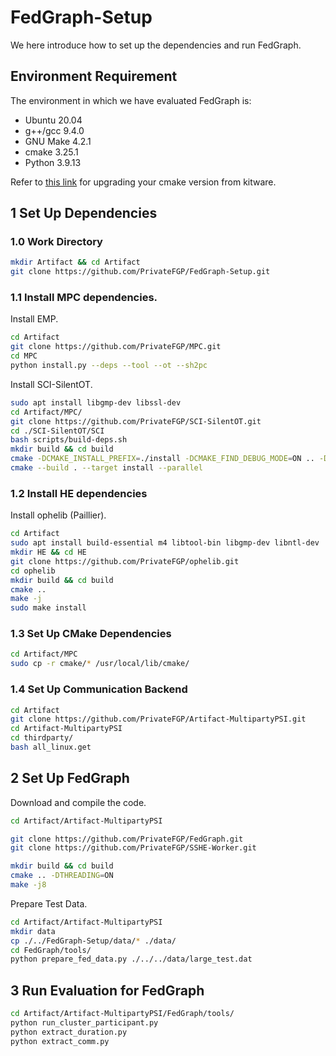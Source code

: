 # FedGraph-Setup

We here introduce how to set up the dependencies and run FedGraph.

## Environment Requirement

The environment in which we have evaluated FedGraph is:
- Ubuntu 20.04
- g++/gcc 9.4.0
- GNU Make 4.2.1
- cmake 3.25.1
- Python 3.9.13

Refer to [this link](https://askubuntu.com/questions/355565/how-do-i-install-the-latest-version-of-cmake-from-the-command-line) for upgrading your cmake version from kitware.

## 1 Set Up Dependencies

### 1.0 Work Directory

```bash
mkdir Artifact && cd Artifact
git clone https://github.com/PrivateFGP/FedGraph-Setup.git
```

### 1.1 Install MPC dependencies.

Install EMP.

```bash
cd Artifact
git clone https://github.com/PrivateFGP/MPC.git
cd MPC
python install.py --deps --tool --ot --sh2pc
```

Install SCI-SilentOT.

```bash
sudo apt install libgmp-dev libssl-dev
cd Artifact/MPC/
git clone https://github.com/PrivateFGP/SCI-SilentOT.git
cd ./SCI-SilentOT/SCI
bash scripts/build-deps.sh
mkdir build && cd build
cmake -DCMAKE_INSTALL_PREFIX=./install -DCMAKE_FIND_DEBUG_MODE=ON .. -DCMAKE_BUILD_TYPE=Debug -DSCI_BUILD_NETWORKS=OFF -DSCI_BUILD_TESTS=ON -DOPENSSL_ROOT_DIR=/usr/local/opt/openssl -DCMAKE_PREFIX_PATH=$(pwd)/../deps/build -DUSE_APPROX_RESHARE=ON
cmake --build . --target install --parallel
```

### 1.2 Install HE dependencies

Install ophelib (Paillier).

```bash
cd Artifact
sudo apt install build-essential m4 libtool-bin libgmp-dev libntl-dev
mkdir HE && cd HE
git clone https://github.com/PrivateFGP/ophelib.git
cd ophelib
mkdir build && cd build
cmake ..
make -j
sudo make install
```

### 1.3 Set Up CMake Dependencies

```bash
cd Artifact/MPC
sudo cp -r cmake/* /usr/local/lib/cmake/
```

### 1.4 Set Up Communication Backend

```bash
cd Artifact
git clone https://github.com/PrivateFGP/Artifact-MultipartyPSI.git
cd Artifact-MultipartyPSI
cd thirdparty/
bash all_linux.get
```

## 2 Set Up FedGraph

Download and compile the code.

```bash
cd Artifact/Artifact-MultipartyPSI

git clone https://github.com/PrivateFGP/FedGraph.git
git clone https://github.com/PrivateFGP/SSHE-Worker.git

mkdir build && cd build
cmake .. -DTHREADING=ON
make -j8
```

Prepare Test Data.

```bash
cd Artifact/Artifact-MultipartyPSI
mkdir data
cp ./../FedGraph-Setup/data/* ./data/
cd FedGraph/tools/
python prepare_fed_data.py ./../../data/large_test.dat
```

## 3 Run Evaluation for FedGraph

```bash
cd Artifact/Artifact-MultipartyPSI/FedGraph/tools/
python run_cluster_participant.py
python extract_duration.py
python extract_comm.py
```
